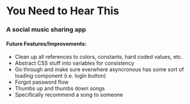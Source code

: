 # You Need to Hear This
### A social music sharing app

#### Future Features/Improvements:
- Clean up all references to colors, constants, hard coded values, etc.
- Abstract CSS stuff into variables for consistency
- Go through and make sure everwhere asyncronous has some sort of loading component (i.e. login button)
- Forgot password flow
- Thumbs up and thumbs down songs
- Specifically recommend a song to someone
